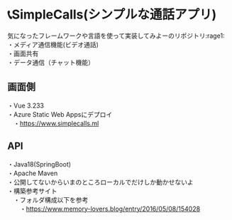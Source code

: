 # :telephone_receiver:SimpleCalls(シンプルな通話アプリ)
気になったフレームワークや言語を使って実装してみよーのリポジトリ:rage1:<br>
・メディア通信機能(ビデオ通話)<br>
・画面共有<br>
・データ通信（チャット機能）<br>

## 画面側<br>
  ・Vue 3.233<br>
  ・Azure Static Web Appsにデプロイ<br>
  　・https://www.simplecalls.ml
## API<br>
  ・Java18(SpringBoot)<br>
  ・Apache Maven<br>
  ・公開してないからいまのところローカルでだけしか動かせないよ<br>
  ・構築参考サイト<br>
  　・フォルダ構成以下を参考<br>
   　　・https://www.memory-lovers.blog/entry/2016/05/08/154028
